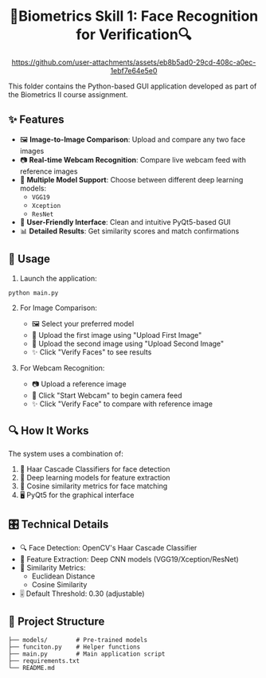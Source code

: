 <div align="center">
  <h1><strong> 👤Biometrics Skill 1: Face Recognition for Verification🔍 </strong></h1>
  
  https://github.com/user-attachments/assets/eb8b5ad0-29cd-408c-a0ec-1ebf7e64e5e0
</div>

This folder contains the Python-based GUI application developed as part of the Biometrics II course assignment. 

## ✨ Features

- 🖼️ **Image-to-Image Comparison**: Upload and compare any two face images
- 📷 **Real-time Webcam Recognition**: Compare live webcam feed with reference images
- 🔄 **Multiple Model Support**: Choose between different deep learning models:
  - `VGG19`
  - `Xception`
  - `ResNet`
- 🎨 **User-Friendly Interface**: Clean and intuitive PyQt5-based GUI
- 📊 **Detailed Results**: Get similarity scores and match confirmations

## 🚀 Usage

1. Launch the application:
```bash
python main.py
```
2. For Image Comparison:
   - 🖼️ Select your preferred model
   - 📁 Upload the first image using "Upload First Image"
   - 📁 Upload the second image using "Upload Second Image"
   - ✨ Click "Verify Faces" to see results

3. For Webcam Recognition:
   - 📷 Upload a reference image
   - 🎥 Click "Start Webcam" to begin camera feed
   - ✨ Click "Verify Face" to compare with reference image
  
## 🔍 How It Works

The system uses a combination of:
1. 🎯 Haar Cascade Classifiers for face detection
2. 🧠 Deep learning models for feature extraction
3. 📐 Cosine similarity metrics for face matching
4. 🖥️ PyQt5 for the graphical interface

## 🎛️ Technical Details

- 🔍 Face Detection: OpenCV's Haar Cascade Classifier
- 🧮 Feature Extraction: Deep CNN models (VGG19/Xception/ResNet)
- 📏 Similarity Metrics: 
  - Euclidean Distance
  - Cosine Similarity
- 🎚️ Default Threshold: 0.30 (adjustable)

## 📂 **Project Structure**
```
├── models/        # Pre-trained models
├── funciton.py    # Helper functions
├── main.py        # Main application script
├── requirements.txt
└── README.md
```

